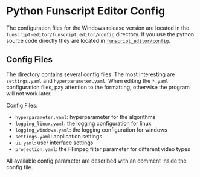 # Python Funscript Editor Config

The configuration files for the Windows release version are located in the `funscript-editor/funscript_editor/config` directory. If you use the python source code directly they are located in [`funscript_editor/config`](https://github.com/michael-mueller-git/Python-Funscript-Editor/tree/main/funscript_editor/config).

## Config Files

The directory contains several config files. The most interesting are `settings.yaml` and `hyperparameter.yaml`. When editing the `*.yaml` configuration files, pay attention to the formatting, otherwise the program will not work later.

Config Files:

- `hyperparameter.yaml`: hyperparameter for the algorithms
- `logging_linux.yaml`: the logging configuration for linux
- `logging_windows.yaml`: the logging configuration for windows
- `settings.yaml`: application settings
- `ui.yaml`: user interface settings
- `projection.yaml`: the FFmpeg filter parameter for different video types

All available config parameter are described with an comment inside the config file.
